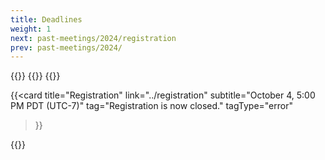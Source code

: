 ```yaml
---
title: Deadlines
weight: 1
next: past-meetings/2024/registration
prev: past-meetings/2024/
---
```


<div class="hx:mt-6 hx:mb-6">
{{<cards cols="1">}}
  {{<card
     title="Abstract Submission"
     link=../abstract-submission
     subtitle="September 19, 5:00 PM PDT (UTC-7)"
     tag="Abstract Submission Deadline has now passed"
     tagType="error"
  >}}
  {{<card
     title="Early-Career Travel Support"
     link=../travel-support
     subtitle="September 19, 5:00 PM PDT (UTC-7)"
     tag="Travel Support Deadline has now passed"
     tagType="error"
  >}}
<!-- While registration is open: -->
<!--  {{<card
     title="Registration"
     link="../registration"
     subtitle="October 4, 5:00 PM PDT (UTC-7)"
     tag="Our workshop has reached capacity in the past, so register early!"
     tagType="info"
  >}} -->

<!-- When we are close to capacity -->
<!--  {{<card
     title="Registration"
     link="../registration"
     subtitle="October 4, 5:00 PM PDT (UTC-7)"
     tag="We are nearing capacity, register soon!"
     tagType="warning"
  >}} -->


<!-- When registration closes -->

  {{<card
     title="Registration"
     link="../registration"
     subtitle="October 4, 5:00 PM PDT (UTC-7)"
     tag="Registration is now closed."
     tagType="error"
  >}}

{{</cards>}}
</div>
